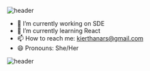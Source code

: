 ![header](https://capsule-render.vercel.app/api?type=wave&color=gradient&height=300&section=header&&text=Hi%20TherefontSize=90)

- 🔭 I’m currently working on SDE
- 🌱 I’m currently learning React
- 📫 How to reach me: kierthanars@gmail.com
- 😄 Pronouns: She/Her


![header](https://capsule-render.vercel.app/api?type=wave&color=gradient&height=300&section=footer&fontSize=90)
<!--
**KierthanaRS/KierthanaRS** is a ✨ _special_ ✨ repository because its `README.md` (this file) appears on your GitHub profile.

Here are some ideas to get you started:
### Hi there 👋

- 🔭 I’m currently working on ...
- 🌱 I’m currently learning ...
- 👯 I’m looking to collaborate on ...
- 🤔 I’m looking for help with ...
- 💬 Ask me about ...
- ⚡ Fun fact: I love to write poems with code and feelings.


- ⚡ Fun fact: ...
-->
